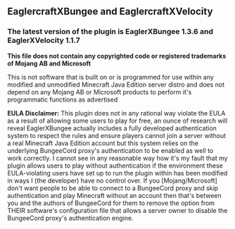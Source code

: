 ## EaglercraftXBungee and EaglercraftXVelocity

### The latest version of the plugin is EaglerXBungee 1.3.6 and EaglerXVelocity 1.1.7

**This file does not contain any copyrighted code or registered trademarks of Mojang AB and Microsoft**

This is not software that is built on or is programmed for use within any modified and unmodified Minecraft Java Edition server distro and does not depend on any Mojang AB or Microsoft products to perform it's programmatic functions as advertised

**EULA Disclaimer:** This plugin does not in any rational way violate the EULA as a result of allowing some users to play for free, an ounce of research will reveal EaglerXBungee actually includes a fully developed authentication system to respect the rules and ensure players cannot join a server without a real Minecraft Java Edition account but this system relies on the underlying BungeeCord proxy's authentication to be enabled as well to work correctly. I cannot see in any reasonable way how it's my fault that my plugin allows users to play without authentication if the environment these EULA-violating users have set up to run the plugin within has been modified in ways I (the developer) have no control over. If you [Mojang/Microsoft] don't want people to be able to connect to a BungeeCord proxy and skip authentication and play Minecraft without an account then that's between you and the authors of BungeeCord for them to remove the option from THEIR software's configuration file that allows a server owner to disable the BungeeCord proxy's authentication engine.

